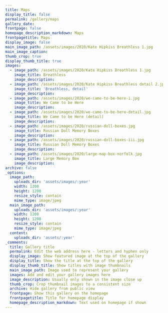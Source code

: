```yaml
---
title: Maps
display_title: false
permalink: /gallery/maps
gallery_date:
frontpage: false
homepage_description_markdown: Maps
frontpagetitle: Maps
display_image: false
main_image_path: /assets/images/2020/Kate Hipkiss Breathless 1.jpg
main_image_caption:
thumb_crop: true
display_thumb_title: true
images:
  - image_path: /assets/images/2020/Kate Hipkiss Breathless 1.jpg
    image_title: Breathless
    image_description:
  - image_path: /assets/images/2020/Kate Hipkiss Breathless detail 2.jpg
    image_title: 'Breathless, detail'
    image_description:
  - image_path: /assets/images/2020/we-came-to-be-here-i.jpg
    image_title: We Came to be Here
    image_description:
  - image_path: /assets/images/2020/we-came-to-be-here-detail.jpg
    image_title: We Came to be Here (detail)
    image_description:
  - image_path: /assets/images/2020/russian-doll-boxes.jpg
    image_title: Russian Doll Memory Boxes
    image_description:
  - image_path: /assets/images/2020/russian-doll-boxes-iii.jpg
    image_title: Russian Doll Memory Boxes
    image_description:
  - image_path: /assets/images/2020/large-map-box-norfolk.jpg
    image_title: Large Memory Box
    image_description:
archive: false
_options:
  image_path:
    uploads_dir: 'assets/images/:year'
    width: 1200
    height: 1200
    resize_style: contain
    mime_type: image/jpeg
  main_image_path:
    uploads_dir: 'assets/images/:year'
    width: 1200
    height: 1200
    resize_style: contain
    mime_type: image/jpeg
  content:
    uploads_dir: 'assets/:year'
_comments:
  title: Gallery title
  permalink: Edit the web address here - letters and hyphen only
  display_image: Show featured image at the top of the gallery
  display_title: Show the title at the top of the gallery
  display_thumb_title: Show titles with image thumbnails
  main_image_path: Image used to represent your gallery
  images: Add and edit your gallery images here
  image_description: Usually only shown in the image close up
  thumb_crop: Crop thumbnail images to a consistent size
  archive: Hide gallery from public view
  frontpage: Show this gallery on the homepage
  frontpagetitle: Title for homepage display
  homepage_description_markdown: Text used on homepage if shown
---
```


